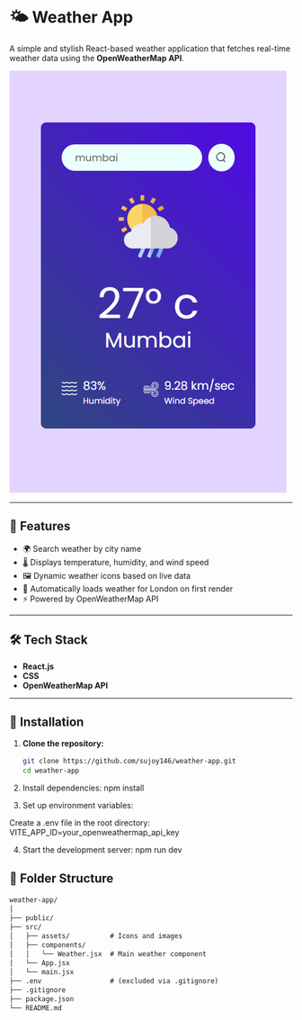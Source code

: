 # 🌤️ Weather App

A simple and stylish React-based weather application that fetches real-time weather data using the **OpenWeatherMap API**.

![Weather App Screenshot](./screenshot.png)

---

## 🚀 Features

- 🌍 Search weather by city name
- 🌡️ Displays temperature, humidity, and wind speed
- 🖼️ Dynamic weather icons based on live data
- 🔄 Automatically loads weather for London on first render
- ⚡ Powered by OpenWeatherMap API

---

## 🛠️ Tech Stack

- **React.js**
- **CSS**
- **OpenWeatherMap API**

---

## 🔧 Installation

1. **Clone the repository:**
   ```bash
   git clone https://github.com/sujoy146/weather-app.git
   cd weather-app
2. Install dependencies:
   npm install
   
3. Set up environment variables:

Create a .env file in the root directory:
  VITE_APP_ID=your_openweathermap_api_key
  
4. Start the development server:
   npm run dev

## 📁 Folder Structure

    weather-app/
    │
    ├── public/
    ├── src/
    │   ├── assets/          # Icons and images
    │   ├── components/
    │   │   └── Weather.jsx  # Main weather component
    │   └── App.jsx
    │   └── main.jsx
    ├── .env                 # (excluded via .gitignore)
    ├── .gitignore
    ├── package.json
    └── README.md
